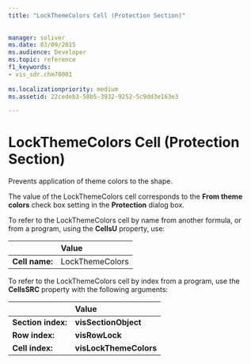 ```yaml
---
title: "LockThemeColors Cell (Protection Section)"
 
 
manager: soliver
ms.date: 03/09/2015
ms.audience: Developer
ms.topic: reference
f1_keywords:
- vis_sdr.chm70001
 
ms.localizationpriority: medium
ms.assetid: 22cedeb3-58b5-3932-9252-5c9dd3e163e3

---
```


# LockThemeColors Cell (Protection Section)

Prevents application of theme colors to the shape. 
  
The value of the LockThemeColors cell corresponds to the **From theme colors** check box setting in the **Protection** dialog box. 
  
To refer to the LockThemeColors cell by name from another formula, or from a program, using the **CellsU** property, use: 
  
||Value |
|:-----|:-----|
|**Cell name:**  <br/> |LockThemeColors  <br/> |
   
To refer to the LockThemeColors cell by index from a program, use the **CellsSRC** property with the following arguments: 
  
||Value |
|:-----|:-----|
|**Section index:**  <br/> |**visSectionObject** <br/> |
|**Row index:**  <br/> |**visRowLock** <br/> |
|**Cell index:**  <br/> |**visLockThemeColors** <br/> |
   

